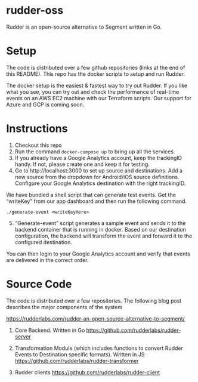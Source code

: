 # rudder-oss

Rudder is an open-source alternative to Segment written in Go.

Setup
=====

The code is distributed over a few github repositories (links at the end of this README). This repo has the docker scripts to setup and run Rudder.

The docker setup is the easiest & fastest way to try out Rudder. If you like what you see, you can try out and check the performance of real-time events on an AWS EC2 machine with our Terraform scripts. Our support for Azure and GCP is coming soon.


Instructions
============

1. Checkout this repo
2. Run the command `docker-compose up` to bring up all the services.
3. If you already have a Google Analytics account, keep the trackingID handy. If not, please create one and keep it for testing.
4. Go to http://localhost:3000 to set up source and destinations. Add a new source from the dropdown for Android/iOS source definitions. Configure your Google Analytics destination with the right trackingID.

We have bundled a shell script that can generate test events. Get the “writeKey” from our app dashboard and then run the following command.

`./generate-event <writeKeyHere>`

5. “Generate-event” script generates a sample event and sends it to the backend container that is running in docker.    Based on our destination configuration, the backend will transform the event and forward it to the configured destination.

You can then login to your Google Analytics account and verify that events are delivered in the correct order.

Source Code
===========

The code is distributed over a few repositories. The following blog post describes the major components of the system

https://rudderlabs.com/rudder-an-open-source-alternative-to-segment/

1. Core Backend. Written in Go
    https://github.com/rudderlabs/rudder-server

2. Transformation Module (which includes functions to convert Rudder Events to Destination specific formats). Written in JS
   https://github.com/rudderlabs/rudder-transformer

3. Rudder clients
   https://github.com/rudderlabs/rudder-client

